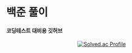 # 백준 풀이 
#### 코딩테스트 대비용 깃허브
<div align=center>
  
[![Solved.ac Profile](http://mazassumnida.wtf/api/generate_badge?boj=chlrlqja2010)](https://solved.ac/chlrlqja2010)<br/>

</div>

